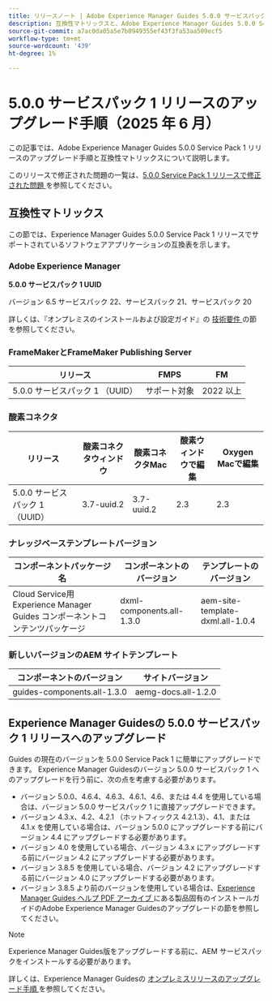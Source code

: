 ```yaml
---
title: リリースノート | Adobe Experience Manager Guides 5.0.0 サービスパック 1 リリースのアップグレード手順
description: 互換性マトリックスと、Adobe Experience Manager Guides 5.0.0 Service Pack 1 リリースへのアップグレード方法について説明します。
source-git-commit: a7ac0da05a5e7b0949355ef43f3fa53aa509ecf5
workflow-type: tm+mt
source-wordcount: '439'
ht-degree: 1%

---
```


# 5.0.0 サービスパック 1 リリースのアップグレード手順（2025 年 6 月）

この記事では、Adobe Experience Manager Guides 5.0.0 Service Pack 1 リリースのアップグレード手順と互換性マトリックスについて説明します。

このリリースで修正された問題の一覧は、[5.0.0 Service Pack 1 リリースで修正された問題 ](../release-info/fixed-issues-5-0-0-sp1.md) を参照してください。

## 互換性マトリックス

この節では、Experience Manager Guides 5.0.0 Service Pack 1 リリースでサポートされているソフトウェアアプリケーションの互換表を示します。

### Adobe Experience Manager

**5.0.0 サービスパック 1 UUID**

バージョン 6.5 サービスパック 22、サービスパック 21、サービスパック 20

詳しくは、『オンプレミスのインストールおよび設定ガイド』の [ 技術要件 ](../install-guide/download-install-technical-requirements.md) の節を参照してください。

### FrameMakerとFrameMaker Publishing Server

| リリース | FMPS | FM |
| --- | --- | --- |
| 5.0.0 サービスパック 1 （UUID） | サポート対象 | 2022 以上 |

### 酸素コネクタ

| リリース | 酸素コネクタウィンドウ | 酸素コネクタMac | 酸素ウィンドウで編集 | Oxygen Macで編集 |
| --- | --- | --- |--- |--- |
| 5.0.0 サービスパック 1 （UUID） | 3.7-uuid.2 | 3.7-uuid.2 | 2.3 | 2.3 |

### ナレッジベーステンプレートバージョン

| コンポーネントパッケージ名 | コンポーネントのバージョン | テンプレートのバージョン |
|---|---|---|
| Cloud Service用Experience Manager Guides コンポーネントコンテンツパッケージ | dxml-components.all-1.3.0 | aem-site-template-dxml.all-1.0.4 |

### 新しいバージョンのAEM サイトテンプレート


| コンポーネントのバージョン | サイトバージョン |
|---|---|
| guides-components.all-1.3.0 | aemg-docs.all-1.2.0 |


## Experience Manager Guidesの 5.0.0 サービスパック 1 リリースへのアップグレード

Guides の現在のバージョンを 5.0.0 Service Pack 1 に簡単にアップグレードできます。 Experience Manager Guidesのバージョン 5.0.0 サービスパック 1 へのアップグレードを行う前に、次の点を考慮する必要があります。

- バージョン 5.0.0、4.6.4、4.6.3、4.6.1、4.6、または 4.4 を使用している場合は、バージョン 5.0.0 サービスパック 1 に直接アップグレードできます。
- バージョン 4.3.x、4.2、4.2.1 （ホットフィックス 4.2.1.3）、4.1、または 4.1.x を使用している場合は、バージョン 5.0.0 にアップグレードする前にバージョン 4.4 にアップグレードする必要があります。
- バージョン 4.0 を使用している場合、バージョン 4.3.x にアップグレードする前にバージョン 4.2 にアップグレードする必要があります。
- バージョン 3.8.5 を使用している場合、バージョン 4.2 にアップグレードする前にバージョン 4.0 にアップグレードする必要があります。
- バージョン 3.8.5 より前のバージョンを使用している場合は、[Experience Manager Guides ヘルプ PDF アーカイブ ](https://helpx.adobe.com/jp/xml-documentation-for-experience-manager/archive.html) にある製品固有のインストールガイドのAdobe Experience Manager Guidesのアップグレードの節を参照してください。

>[!NOTE]
>
>Experience Manager Guides版をアップグレードする前に、AEM サービスパックをインストールする必要があります。

詳しくは、Experience Manager Guidesの [ オンプレミスリリースのアップグレード手順 ](../install-guide/upgrade-xml-documentation.md) を参照してください。

